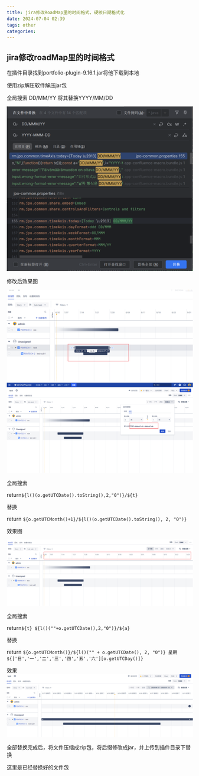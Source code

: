 ```yaml
---
title: jira修改RoadMap里的时间格式，硬核日期格式化
date: 2024-07-04 02:39
tags: other
categories: 
---
```


<!--more-->

## jira修改roadMap里的时间格式

在插件目录找到portfolio-plugin-9.16.1.jar将他下载到本地

使用zip解压软件解压jar包

全局搜索 DD/MM/YY 将其替换YYYY/MM/DD

![](https://raw.githubusercontent.com/huisunan/cdn/main/img/1410909-20240704021643685-138945748_1730686593219.png)

修改后效果图

![](https://raw.githubusercontent.com/huisunan/cdn/main/img/1410909-20240704021902180-1363806614_1730686593219.png)  
![](https://raw.githubusercontent.com/huisunan/cdn/main/img/1410909-20240704021925960-489974832_1730686593219.png)

全局搜索

return`${l()(o.getUTCDate().toString(),2,"0")}/${t}`

替换

return `${o.getUTCMonth()+1}/${l()(o.getUTCDate().toString(), 2, "0")}`

效果图

![](https://raw.githubusercontent.com/huisunan/cdn/main/img/1410909-20240704022125055-91458395_1730686593219.png)

全局搜索

return`${t} ${l()(""+o.getUTCDate(),2,"0")}/${a}`

替换

return `${o.getUTCMonth()}/${l()("" + o.getUTCDate(), 2, "0")} 星期${['日','一','二','三','四','五','六'][o.getUTCDay()]}`

效果  
![](https://raw.githubusercontent.com/huisunan/cdn/main/img/1410909-20240704024640829-57160194_1730686593219.png)

全部替换完成后，将文件压缩成zip包，将后缀修改成jar，并上传到插件目录下替换

这里是已经替换好的文件包